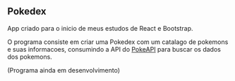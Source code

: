 

## Pokedex

App criado para o inicio de meus estudos de React e Bootstrap.

O programa consiste em criar uma Pokedex com um catalago de pokemons e suas informacoes, consumindo a API do [PokeAPI](https://pokeapi.co/) para buscar os dados dos pokemons.


(Programa ainda em desenvolvimento)
